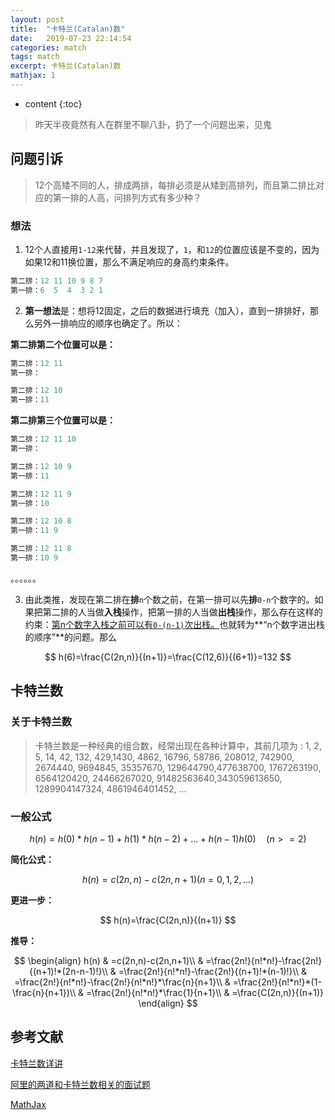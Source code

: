 ```yaml
---
layout: post
title:  "卡特兰(Catalan)数"
date:   2019-07-23 22:14:54
categories: match
tags: match 
excerpt: 卡特兰(Catalan)数
mathjax: 1
---
```


* content
{:toc}
> 昨天半夜竟然有人在群里不聊八卦，扔了一个问题出来，见鬼
>



## 问题引诉

> 12个高矮不同的人，排成两排，每排必须是从矮到高排列，而且第二排比对应的第一排的人高，问排列方式有多少种？

### 想法

1.  12个人直接用`1-12`来代替，并且发现了，`1`，和`12`的位置应该是不变的，因为如果12和11换位置，那么不满足响应的身高约束条件。

```php
第二排：12 11 10 9 8 7
第一排：6  5  4  3 2 1
```


2.  **第一想法**是：想将12固定，之后的数据进行填充（加入），直到一排排好，那么另外一排响应的顺序也确定了。所以：

**第二排第二个位置可以是：**

```php
第二排：12 11 
第一排：
```

```php
第二排：12 10 
第一排：11
```

**第二排第三个位置可以是：**

```php
第二排：12 11 10
第一排：
```

```php
第二排：12 10 9
第一排：11 
```

```php
第二排：12 11 9
第一排：10
```

```php
第二排：12 10 8
第一排：11 9
```

```php
第二排：12 11 8
第一排：10 9
```

。。。。。。

3. 由此类推，发现在第二排在**排**`n`个数之前，在第一排可以先**排**`0-n`个数字的。如果把第二排的人当做**入栈**操作，把第一排的人当做**出栈**操作，那么存在这样的约束：<u>第n个数字入栈之前可以有`0-(n-1)`次出栈。</u>也就转为**“n个数字进出栈的顺序”**的问题。那么


$$
h(6)=\frac{C(2n,n)}{(n+1)}=\frac{C(12,6)}{(6+1)}=132
$$





## 卡特兰数

### 关于卡特兰数

> 卡特兰数是一种经典的组合数，经常出现在各种计算中，其前几项为 : 1, 2, 5, 14, 42, 132, 429,1430, 4862, 16796, 58786, 208012, 742900, 2674440, 9694845, 35357670, 129644790,477638700, 1767263190, 6564120420, 24466267020, 91482563640,343059613650, 1289904147324, 4861946401452, ...

### 一般公式

$$
h(n)= h(0)*h(n-1)+h(1)*h(n-2) + ... + h(n-1)h(0) \quad(n>=2)
$$

**简化公式：**


$$
h(n)=c(2n,n)-c(2n,n+1)(n=0,1,2,...)
$$


**更进一步：**


$$
h(n)=\frac{C(2n,n)}{(n+1)}
$$


**推导：**


$$
\begin{align}
h(n) & =c(2n,n)-c(2n,n+1)\\
     & =\frac{2n!}{n!*n!}-\frac{2n!}{(n+1)!*(2n-n-1)!}\\
     & =\frac{2n!}{n!*n!}-\frac{2n!}{(n+1)!*(n-1)!}\\
     & =\frac{2n!}{n!*n!}-\frac{2n!}{n!*n!}*\frac{n}{n+1}\\
     & =\frac{2n!}{n!*n!}*(1-\frac{n}{n+1})\\
     & =\frac{2n!}{n!*n!}*\frac{1}{n+1}\\
     & =\frac{C(2n,n)}{(n+1)}
\end{align}
$$




## 参考文献

[卡特兰数详讲](https://blog.csdn.net/wookaikaiko/article/details/81105031)

[阿里的两道和卡特兰数相关的面试题](http://www.nowamagic.net/academy/detail/40140317)

[MathJax](https://mathjax-chinese-doc.readthedocs.io/en/latest/start.html)

